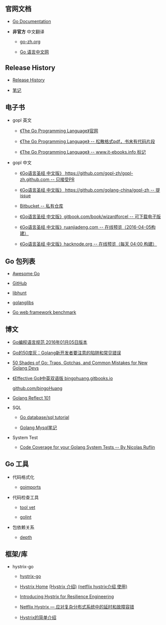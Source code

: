 ## 官网文档

- [Go Documentation](https://golang.org/doc/)

- **非官方** 中文翻译

	+ [go-zh.org](https://go-zh.org/doc/)

	+ [Go 语言中文网](http://docscn.studygolang.com/doc/)

## Release History

- [Release History](https://golang.org/doc/devel/release.html)

- [笔记](release.md)


## 电子书

- gopl 英文

	+ [《The Go Programming Language》官网](http://www.gopl.io)

	+ [《The Go Programming Language》 -- 松散格式pdf，书末有代码片段](https://ebooks-it.org/0134190440-ebook.htm)<br/>

	+ [《The Go Programming Language》 -- www.it-ebooks.info 标记](http://download.csdn.net/download/vanridin/9444684)<br/>

- gopl 中文

	+ [《Go语言圣经 中文版》 https://github.com/gopl-zh/gopl-zh.github.com -- 只接受PR](https://github.com/gopl-zh/gopl-zh.github.com)

	+ [《Go语言圣经 中文版》 https://github.com/golang-china/gopl-zh -- 提 issue](https://github.com/golang-china/gopl-zh)

	+ [Bitbucket -- 私有仓库](https://bitbucket.org/golang-china/gopl-zh/wiki/Home)

	+ [《Go语言圣经 中文版》gitbook.com/book/wizardforcel -- 可下载电子版](https://www.gitbook.com/book/wizardforcel/gopl-zh/details)

	+ [《Go语言圣经 中文版》ruanjiadeng.com -- 在线预览（2016-04-05构建）](https://docs.ruanjiadeng.com/gopl-zh/)

	+ [《Go语言圣经 中文版》hacknode.org -- 在线预览（每天 04:00 构建）](https://docs.hacknode.org/gopl-zh/)


## Go 包列表

- [Awesome Go](http://awesome-go.com/)

- [GitHub](https://github.com/avelino/awesome-go)

- [libhunt](https://go.libhunt.com/)

- [golanglibs](https://golanglibs.com/)

- [Go web framework benchmark](https://github.com/smallnest/go-web-framework-benchmark)


## 博文

- [Go编程语言规范 2016年01月05日版本](http://ilovers.sinaapp.com/doc/golang-specification.html)

- [Go的50度灰：Golang新开发者要注意的陷阱和常见错误](http://colobu.com/2015/09/07/gotchas-and-common-mistakes-in-go-golang/)

- [50 Shades of Go: Traps, Gotchas, and Common Mistakes for New Golang Devs](http://devs.cloudimmunity.com/gotchas-and-common-mistakes-in-go-golang/)

- [《Effective Go》中英双语版 bingohuang.gitbooks.io](https://bingohuang.gitbooks.io/effective-go-zh-en/content)
	
	[github.com/bingoHuang](https://github.com/bingoHuang/effective-go-zh-en)

- [Golang Reflect 101](http://kosl90.github.io/golang-reflect-101)

- SQL

	+ [Go database/sql tutorial](http://go-database-sql.org/)
	
	+ [Golang Mysql笔记](http://www.jianshu.com/p/340eb943be2e)

- System Test
	
	+ [Code Coverage for your Golang System Tests -- By Nicolas Ruflin](https://www.elastic.co/blog/code-coverage-for-your-golang-system-tests)



## Go 工具

- 代码格式化

	+ [goimports](https://github.com/golang/tools/tree/master/cmd/goimports)

- 代码检查工具

	+ [tool vet](https://golang.org/cmd/vet/)

	+ [golint](https://github.com/golang/lint/golint)

- 包依赖关系
	
	+ [depth](https://github.com/KyleBanks/depth)


## 框架/库

- hystrix-go

	+ [hystrix-go](https://github.com/afex/hystrix-go)
	
	+ [Hystrix Home](https://github.com/Netflix/Hystrix/wiki)    [(Hystrix 介绍)](https://yq.aliyun.com/articles/71094)    [(netflix hystrix介绍 使用)](http://www.jianshu.com/p/a4367fc05c5d)

	+ [Introducing Hystrix for Resilience Engineering](http://techblog.netflix.com/2012/11/hystrix.html)

	+ [Netflix Hystrix — 应对复杂分布式系统中的延时和故障容错](http://www.infoq.com/cn/news/2013/01/netflix-hystrix-fault-tolerance)

	+ [Hystrix的简单介绍](http://blog.csdn.net/supercrsky/article/details/49099757)

